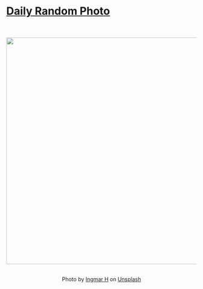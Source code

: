 # [Daily Random Photo](https://www.dailyrandomphoto.com/)

<div align="center">
  <br>
  <br>
  <a href="https://www.dailyrandomphoto.com/p/2025/2025-03-07/"><img src="https://images.unsplash.com/photo-1738584672973-f33b662c05d4?crop=entropy&cs=tinysrgb&fit=max&fm=jpg&ixid=M3w3NzUwOHwwfDF8cmFuZG9tfHx8fHx8fHx8MTc0MTMwODExOXw&ixlib=rb-4.0.3&q=80&w=1080" width="600px"></a>
  <br>
  <br>
  <p class="has-text-grey">Photo by <a href="https://unsplash.com/@fujiforest?utm_source=Daily%20Random%20Photo&amp;utm_medium=referral" target="_blank" rel="noopener noreferrer">Ingmar H</a> on <a href="https://unsplash.com/photos/a-bunch-of-dry-grass-blowing-in-the-wind-G1roUq7npuE?utm_source=Daily%20Random%20Photo&amp;utm_medium=referral" target="_blank" rel="noopener noreferrer">Unsplash</a></p>
</div>

